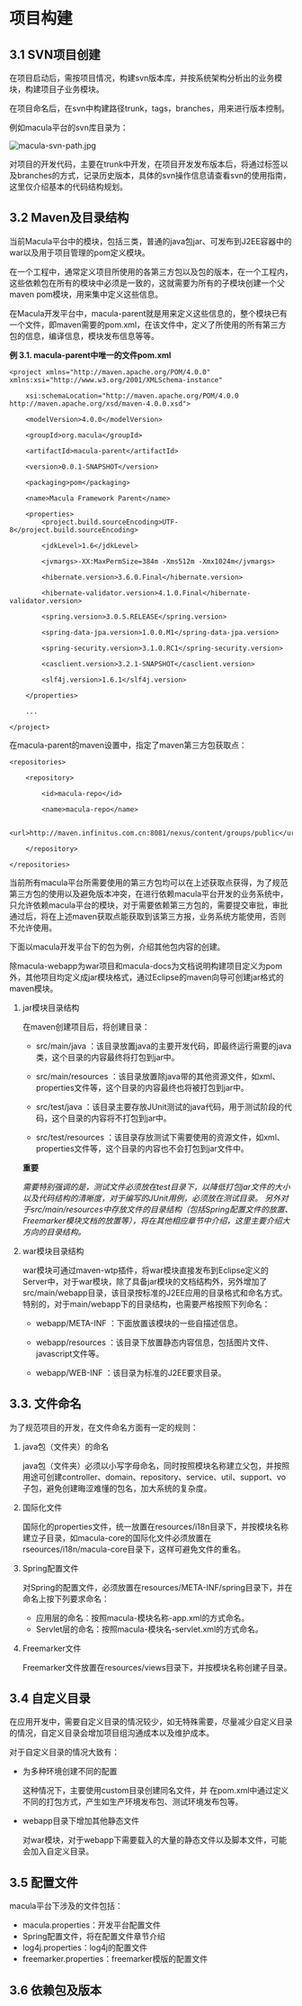 # 项目构建

## 3.1 SVN项目创建

在项目启动后，需按项目情况，构建svn版本库，并按系统架构分析出的业务模块，构建项目子业务模块。

在项目命名后，在svn中构建路径trunk，tags，branches，用来进行版本控制。

例如macula平台的svn库目录为：

![macula-svn-path.jpg](macula-svn-path.jpg "macula-svn-path.jpg")

对项目的开发代码，主要在trunk中开发，在项目开发发布版本后，将通过标签以及branches的方式，记录历史版本，具体的svn操作信息请查看svn的使用指南，这里仅介绍基本的代码结构规划。

## 3.2 Maven及目录结构

当前Macula平台中的模块，包括三类，普通的java包jar、可发布到J2EE容器中的war以及用于项目管理的pom定义模块。

在一个工程中，通常定义项目所使用的各第三方包以及包的版本，在一个工程内，这些依赖包在所有的模块中必须是一致的，这就需要为所有的子模块创建一个父maven pom模块，用来集中定义这些信息。

在Macula开发平台中，macula-parent就是用来定义这些信息的，整个模块已有一个文件，即maven需要的pom.xml，在该文件中，定义了所使用的所有第三方包的信息，编译信息，模块发布信息等等。

**例 3.1. macula-parent中唯一的文件pom.xml**

```
<project xmlns="http://maven.apache.org/POM/4.0.0" xmlns:xsi="http://www.w3.org/2001/XMLSchema-instance"

    xsi:schemaLocation="http://maven.apache.org/POM/4.0.0 http://maven.apache.org/xsd/maven-4.0.0.xsd">

    <modelVersion>4.0.0</modelVersion>

    <groupId>org.macula</groupId>

    <artifactId>macula-parent</artifactId>

    <version>0.0.1-SNAPSHOT</version>

    <packaging>pom</packaging>

    <name>Macula Framework Parent</name>

    <properties>
        <project.build.sourceEncoding>UTF-8</project.build.sourceEncoding>

        <jdkLevel>1.6</jdkLevel>

        <jvmargs>-XX:MaxPermSize=384m -Xms512m -Xmx1024m</jvmargs>

        <hibernate.version>3.6.0.Final</hibernate.version>

        <hibernate-validator.version>4.1.0.Final</hibernate-validator.version>

        <spring.version>3.0.5.RELEASE</spring.version>

        <spring-data-jpa.version>1.0.0.M1</spring-data-jpa.version>

        <spring-security.version>3.1.0.RC1</spring-security.version>

        <casclient.version>3.2.1-SNAPSHOT</casclient.version>

        <slf4j.version>1.6.1</slf4j.version>

    </properties>

    ...

</project>
```

在macula-parent的maven设置中，指定了maven第三方包获取点：

```
<repositories>

    <repository>

        <id>macula-repo</id>

        <name>macula-repo</name>

        <url>http://maven.infinitus.com.cn:8081/nexus/content/groups/public</url>

    </repository>

</repositories>

```

当前所有macula平台所需要使用的第三方包均可以在上述获取点获得，为了规范第三方包的使用以及避免版本冲突，在进行依赖macula平台开发的业务系统中，只允许依赖macula平台的模块，对于需要依赖第三方包的，需要提交审批，审批通过后，将在上述maven获取点能获取到该第三方报，业务系统方能使用，否则不允许使用。

下面以macula开发平台下的包为例，介绍其他包内容的创建。

除macula-webapp为war项目和macula-docs为文档说明构建项目定义为pom外，其他项目均定义成jar模块格式，通过Eclipse的maven向导可创建jar格式的maven模块。

1. jar模块目录结构

    在maven创建项目后，将创建目录：
    
    * src/main/java ：该目录放置java的主要开发代码，即最终运行需要的java类，这个目录的内容最终将打包到jar中。
    
    * src/main/resources ：该目录放置除java带的其他资源文件，如xml、properties文件等，这个目录的内容最终也将被打包到jar中。
    
    * src/test/java ：该目录主要存放JUnit测试的java代码，用于测试阶段的代码，这个目录的内容将不打包到jar中。
    
    * src/test/resources ：该目录存放测试下需要使用的资源文件，如xml、properties文件等，这个目录的内容也不会打包到jar文件中。
    
    **重要**
    
    *需要特别强调的是，测试文件必须放在test目录下，以降低打包jar文件的大小以及代码结构的清晰度，对于编写的JUnit用例，必须放在测试目录。
另外对于src/main/resources中存放文件的目录结构（包括Spring配置文件的放置、Freemarker模块文档的放置等），将在其他相应章节中介绍，这里主要介绍大方向的目录结构。*
    
2. war模块目录结构

    war模块可通过maven-wtp插件，将war模块直接发布到Eclipse定义的Server中，对于war模块，除了具备jar模块的文档结构外，另外增加了src/main/webapp目录，该目录按标准的J2EE应用的目录格式和命名方式。特别的，对于main/webapp下的目录结构，也需要严格按照下列命名：
    
    * webapp/META-INF ：下面放置该模块的一些自描述信息。
    
    * webapp/resources ：该目录下放置静态内容信息，包括图片文件、javascript文件等。
    
    * webapp/WEB-INF ：该目录为标准的J2EE要求目录。
    

## 3.3. 文件命名

为了规范项目的开发，在文件命名方面有一定的规则：

1. java包（文件夹）的命名
    
    java包（文件夹）必须以小写字母命名，同时按照模块名称建立父包，并按照用途可创建controller、domain、repository、service、util、support、vo子包，避免创建晦涩难懂的包名，加大系统的复杂度。

2. 国际化文件

    国际化的properties文件，统一放置在resources/i18n目录下，并按模块名称建立子目录，如macula-core的国际化文件必须放置在rseources/i18n/macula-core目录下，这样可避免文件的重名。
    
3. Spring配置文件

    对Spring的配置文件，必须放置在resources/META-INF/spring目录下，并在命名上按下列要求命名：
    
    * 应用层的命名：按照macula-模块名称-app.xml的方式命名。
    * Servlet层的命名：按照macula-模块名-servlet.xml的方式命名。

4. Freemarker文件
    
    Freemarker文件放置在resources/views目录下，并按模块名称创建子目录。

## 3.4 自定义目录

在应用开发中，需要自定义目录的情况较少，如无特殊需要，尽量减少自定义目录的情况，自定义目录会增加项目组沟通成本以及维护成本。

对于自定义目录的情况大致有：

* 为多种环境创建不同的配置
    
    这种情况下，主要使用custom目录创建同名文件，并 在pom.xml中通过定义不同的打包方式，产生如生产环境发布包、测试环境发布包等。

* webapp目录下增加其他静态文件
    
    对war模块，对于webapp下需要载入的大量的静态文件以及脚本文件，可能会加入自定义目录。

## 3.5 配置文件

macula平台下涉及的文件包括：

* macula.properties：开发平台配置文件
* Spring配置文件，将在配置文件章节介绍
* log4j.properties：log4j的配置文件
* freemarker.properties：freemarker模版的配置文件

## 3.6 依赖包及版本




